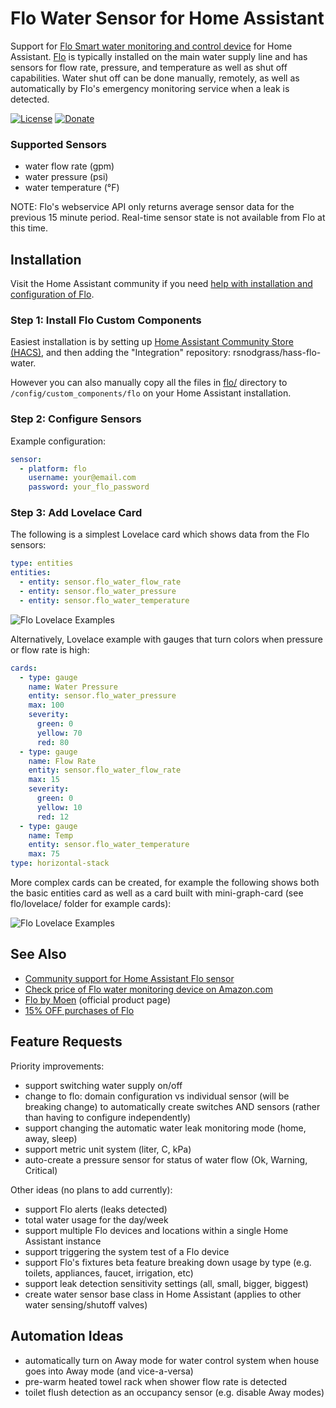 # Flo Water Sensor for Home Assistant

Support for [Flo Smart water monitoring and control device](https://amzn.to/2WBn8tW?tag=rynoshark-20) for Home Assistant. [Flo](https://meetflo.com) is typically installed on the main water supply line and has sensors for flow rate, pressure, and temperature as well as shut off capabilities. Water shut off can be done manually, remotely, as well as automatically by Flo's emergency monitoring service when a leak is detected.

[![License](https://img.shields.io/badge/License-Apache%202.0-blue.svg)](https://opensource.org/licenses/Apache-2.0)
[![Donate](https://img.shields.io/badge/Donate-PayPal-green.svg)](https://www.paypal.com/cgi-bin/webscr?cmd=_donations&business=WREP29UDAMB6G)

### Supported Sensors

- water flow rate (gpm)
- water pressure (psi)
- water temperature (&deg;F)

NOTE: Flo's webservice API only returns average sensor data for the previous 15 minute period.
Real-time sensor state is not available from Flo at this time.

## Installation

Visit the Home Assistant community if you need [help with installation and configuration of Flo](https://community.home-assistant.io/t/flo-smart-water-leak-detector/119532).

### Step 1: Install Flo Custom Components

Easiest installation is by setting up [Home Assistant Community Store (HACS)](https://github.com/custom-components/hacs), and then adding the "Integration" repository: rsnodgrass/hass-flo-water.

However you can also manually copy all the files in [flo/](https://github.com/rsnodgrass/hass-flo-water/custom_components/flo) directory to `/config/custom_components/flo` on your Home Assistant installation.

### Step 2: Configure Sensors

Example configuration:

```yaml
sensor:
  - platform: flo
    username: your@email.com
    password: your_flo_password
```

### Step 3: Add Lovelace Card

The following is a simplest Lovelace card which shows data from the Flo sensors:

```yaml
type: entities
entities:
  - entity: sensor.flo_water_flow_rate
  - entity: sensor.flo_water_pressure
  - entity: sensor.flo_water_temperature
```

![Flo Lovelace Examples](https://github.com/rsnodgrass/hass-flo-water/blob/master/lovelace/entities.png?raw=true)

Alternatively, Lovelace example with gauges that turn colors when pressure or flow rate is high:

```yaml
cards:
  - type: gauge
    name: Water Pressure
    entity: sensor.flo_water_pressure
    max: 100
    severity:
      green: 0
      yellow: 70
      red: 80
  - type: gauge
    name: Flow Rate
    entity: sensor.flo_water_flow_rate
    max: 15
    severity:
      green: 0
      yellow: 10
      red: 12
  - type: gauge
    name: Temp
    entity: sensor.flo_water_temperature
    max: 75
type: horizontal-stack
```

More complex cards can be created, for example the following shows both the basic entities card as well as a card built with mini-graph-card (see flo/lovelace/ folder for example cards):

![Flo Lovelace Examples](https://github.com/rsnodgrass/hass-flo-water/blob/master/lovelace/mini-graph.png?raw=true)

## See Also

* [Community support for Home Assistant Flo sensor](https://community.home-assistant.io/t/flo-smart-water-leak-detector/119532)
* [Check price of Flo water monitoring device on Amazon.com](https://amzn.to/2WBn8tW?tag=rynoshark-20)
* [Flo by Moen](https://meetflo.com) (official product page)
* [15% OFF purchases of Flo](https://meetflo.referralrock.com/l/818758/)

## Feature Requests

Priority improvements:

- support switching water supply on/off
- change to flo: domain configuration vs individual sensor (will be breaking change) to automatically create switches AND sensors (rather than having to configure independently)
- support changing the automatic water leak monitoring mode (home, away, sleep)
- support metric unit system (liter, C, kPa)
- auto-create a pressure sensor for status of water flow (Ok, Warning, Critical)

Other ideas (no plans to add currently):

- support Flo alerts (leaks detected)
- total water usage for the day/week
- support multiple Flo devices and locations within a single Home Assistant instance
- support triggering the system test of a Flo device
- support Flo's fixtures beta feature breaking down usage by type (e.g. toilets, appliances, faucet, irrigation, etc)
- support leak detection sensitivity settings (all, small, bigger, biggest)
- create water sensor base class in Home Assistant (applies to other water sensing/shutoff valves)

## Automation Ideas

- automatically turn on Away mode for water control system when house goes into Away mode (and vice-a-versa)
- pre-warm heated towel rack when shower flow rate is detected
- toilet flush detection as an occupancy sensor (e.g. disable Away modes)

